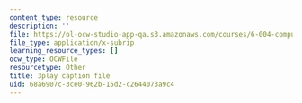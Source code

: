 ```yaml
---
content_type: resource
description: ''
file: https://ol-ocw-studio-app-qa.s3.amazonaws.com/courses/6-004-computation-structures-spring-2017/68a6907c3ce0962b15d2c2644073a9c4_00KTZ7t_rWw.srt
file_type: application/x-subrip
learning_resource_types: []
ocw_type: OCWFile
resourcetype: Other
title: 3play caption file
uid: 68a6907c-3ce0-962b-15d2-c2644073a9c4
---
```

